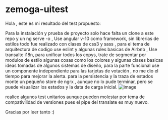 # zemoga-uitest

Hola , este es mi resultado del test propuesto: 

Para la instalación y prueba de proyecto solo hace falta un clone a este repo y un ng serve -o ,
Use angular v-10 como framework, sin librerias de estilos todo fue realizado con clases de css3 y sass , 
para el tema de arquitectura de codigo use eslint y algunas rules basicas de Airbnb , 
Use transalte i18n, para unificar todos los copys,
trate de segmentar por modulos de estilo algunas cosas como los colores y algunas clases basicas ideas tomadas de algunos sistemas de diseño,
para la parte funcional use un componente independiente para las tarjetas de votación , no me dio el tiempo para mejorar la alerta.
para la persistencia y la traza de estados monte un pequeño store de ngrx , aunque no lo pude terminar, pero se puede visualizar los estados y la data de carga inicial.
![image](https://user-images.githubusercontent.com/22328977/110289134-fd935a00-7fb6-11eb-8cc5-d24056f70d16.png)

realice algunos test unitarios aunque pueden molestar por tema de compativilidad de versiones pues el pipe del translate es muy nuevo.

Gracias por leer tanto :)




